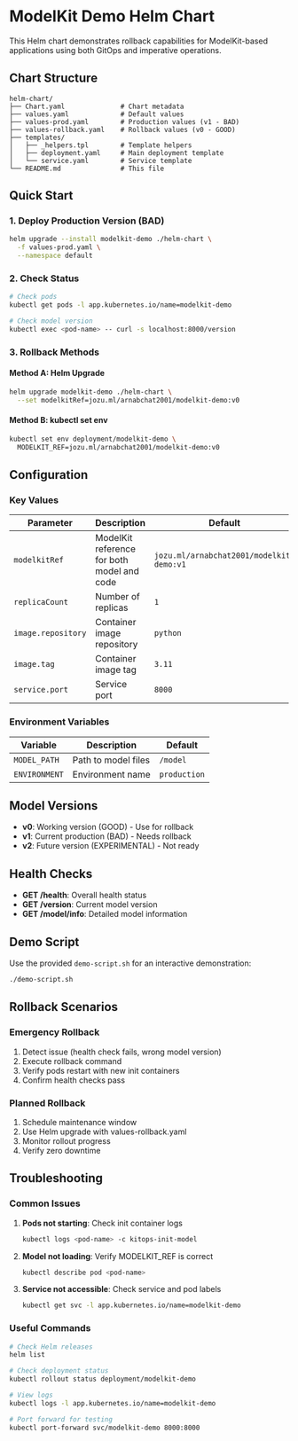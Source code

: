 # ModelKit Demo Helm Chart

This Helm chart demonstrates rollback capabilities for ModelKit-based applications using both GitOps and imperative operations.

## Chart Structure

```
helm-chart/
├── Chart.yaml              # Chart metadata
├── values.yaml             # Default values
├── values-prod.yaml        # Production values (v1 - BAD)
├── values-rollback.yaml    # Rollback values (v0 - GOOD)
├── templates/
│   ├── _helpers.tpl        # Template helpers
│   ├── deployment.yaml     # Main deployment template
│   └── service.yaml        # Service template
└── README.md               # This file
```

## Quick Start

### 1. Deploy Production Version (BAD)
```bash
helm upgrade --install modelkit-demo ./helm-chart \
  -f values-prod.yaml \
  --namespace default
```

### 2. Check Status
```bash
# Check pods
kubectl get pods -l app.kubernetes.io/name=modelkit-demo

# Check model version
kubectl exec <pod-name> -- curl -s localhost:8000/version
```

### 3. Rollback Methods

#### Method A: Helm Upgrade
```bash
helm upgrade modelkit-demo ./helm-chart \
  --set modelkitRef=jozu.ml/arnabchat2001/modelkit-demo:v0
```

#### Method B: kubectl set env
```bash
kubectl set env deployment/modelkit-demo \
  MODELKIT_REF=jozu.ml/arnabchat2001/modelkit-demo:v0
```

## Configuration

### Key Values

| Parameter | Description | Default |
|-----------|-------------|---------|
| `modelkitRef` | ModelKit reference for both model and code | `jozu.ml/arnabchat2001/modelkit-demo:v1` |
| `replicaCount` | Number of replicas | `1` |
| `image.repository` | Container image repository | `python` |
| `image.tag` | Container image tag | `3.11` |
| `service.port` | Service port | `8000` |

### Environment Variables

| Variable | Description | Default |
|----------|-------------|---------|
| `MODEL_PATH` | Path to model files | `/model` |
| `ENVIRONMENT` | Environment name | `production` |

## Model Versions

- **v0**: Working version (GOOD) - Use for rollback
- **v1**: Current production (BAD) - Needs rollback
- **v2**: Future version (EXPERIMENTAL) - Not ready

## Health Checks

- **GET /health**: Overall health status
- **GET /version**: Current model version
- **GET /model/info**: Detailed model information

## Demo Script

Use the provided `demo-script.sh` for an interactive demonstration:

```bash
./demo-script.sh
```

## Rollback Scenarios

### Emergency Rollback
1. Detect issue (health check fails, wrong model version)
2. Execute rollback command
3. Verify pods restart with new init containers
4. Confirm health checks pass

### Planned Rollback
1. Schedule maintenance window
2. Use Helm upgrade with values-rollback.yaml
3. Monitor rollout progress
4. Verify zero downtime

## Troubleshooting

### Common Issues

1. **Pods not starting**: Check init container logs
   ```bash
   kubectl logs <pod-name> -c kitops-init-model
   ```

2. **Model not loading**: Verify MODELKIT_REF is correct
   ```bash
   kubectl describe pod <pod-name>
   ```

3. **Service not accessible**: Check service and pod labels
   ```bash
   kubectl get svc -l app.kubernetes.io/name=modelkit-demo
   ```

### Useful Commands

```bash
# Check Helm releases
helm list

# Check deployment status
kubectl rollout status deployment/modelkit-demo

# View logs
kubectl logs -l app.kubernetes.io/name=modelkit-demo

# Port forward for testing
kubectl port-forward svc/modelkit-demo 8000:8000
```
